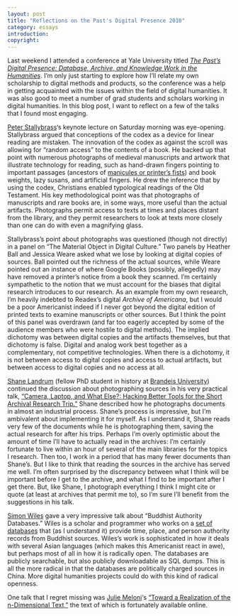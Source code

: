 ```yaml
---
layout: post
title: "Reflections on the Past's Digital Presence 2010"
category: essays
introduction:  
copyright: 
---
```



Last weekend I attended a conference at Yale University titled [*The Past’s Digital Presence: Database, Archive, and Knowledge Work in the Humanities*](http://digitalhumanities.yale.edu/pdp/). I’m only just starting to explore how I’ll relate my own scholarship to digital methods and products, so the conference was a help in getting acquainted with the issues within the field of digital humanities. It was also good to meet a number of grad students and scholars working in digital humanities. In this blog post, I want to reflect on a few of the talks that I found most engaging.

[Peter Stallybrass](http://www.english.upenn.edu/People/Faculty/profile.php?pennkey=pstally)‘s keynote lecture on Saturday morning was eye-opening. Stallybrass argued that conceptions of the codex as a device for linear reading are mistaken. The innovation of the codex as against the scroll was allowing for “random access” to the contents of a book. He backed up that point with numerous photographs of medieval manuscripts and artwork that illustrate technology for reading, such as hand-drawn fingers pointing to important passages (ancestors of [manicules or printer’s fists](http://en.wikipedia.org/wiki/Index_(typography))) and book weights, lazy susans, and artificial fingers. He drew the inference that by using the codex, Christians enabled typological readings of the Old Testament. His key methodological point was that photographs of manuscripts and rare books are, in some ways, more useful than the actual artifacts. Photographs permit access to texts at times and places distant from the library, and they permit researchers to look at texts more closely than one can do with even a magnifying glass.

Stallybrass’s point about photographs was questioned (though not directly) in a panel on “The Material Object in Digital Culture.” Two panels by Heather Ball and Jessica Weare asked what we lose by looking at digital copies of sources. Ball pointed out the richness of the actual sources, while Weare pointed out an instance of where Google Books (possibly, allegedly) may have removed a printer’s notice from a book they scanned. I’m certainly sympathetic to the notion that we must account for the biases that digital research introduces to our research. As an example from my own research, I’m heavily indebted to Readex’s digital *Archive of Americana*, but I would be a poor Americanist indeed if I never got beyond the digital edition of printed texts to examine manuscripts or other sources. But I think the point of this panel was overdrawn (and far too eagerly accepted by some of the audience members who were hostile to digital methods). The implied dichotomy was between digital copies and the artifacts themselves, but that dichotomy is false. Digital and analog work best together as a complementary, not competitive technologies. When there is a dichotomy, it is not between access to digital copies and access to actual artifacts, but between access to digital copies and no access at all.

[Shane Landrum](http://cliotropic.org/blog/about/) (fellow PhD student in history at [Brandeis University](http://www.brandeis.edu/departments/history/)) continued the discussion about photographing sources in his very practical talk, [“Camera, Laptop, and What Else?: Hacking Better Tools for the Short Archival Research Trip.”](http://cliotropic.org/blog/talks/camera-laptop-and-what-else/) Shane described how he photographs documents in almost an industrial process. Shane’s process is impressive, but I’m ambivalent about implementing it for myself. As I understand it, Shane reads very few of the documents while he is photographing them, saving the actual research for after his trips. Perhaps I’m overly optimistic about the amount of time I’ll have to actually read in the archives: I’m certainly fortunate to live within an hour of several of the main libraries for the topics I research. Then too, I work in a period that has many fewer documents than Shane’s. But I like to think that reading the sources in the archive has served me well. I’m often surprised by the discrepancy between what I think will be important before I get to the archive, and what I find to be important after I get there. But, like Shane, I photograph everything I think I might cite or quote (at least at archives that permit me to), so I’m sure I’ll benefit from the suggestions in his talk.

[Simon Wiles](http://digitalhumanities.yale.edu/pdp/2010/01/21/simon-wiles-魏希明/) gave a very impressive talk about “Buddhist Authority Databases.” Wiles is a scholar and programmer who works on a [set of databases](http://authority.ddbc.edu.tw/) that (as I understand it) provide time, place, and person authority records from Buddhist sources. Wiles’s work is sophisticated in how it deals with several Asian languages (which makes this Americanist react in awe), but perhaps most of all in how it is radically open. The databases are publicly searchable, but also publicly downloadable as SQL dumps. This is all the more radical in that the databases are politically charged sources in China. More digital humanities projects could do with this kind of radical openness.

One talk that I regret missing was [Julie Meloni](http://www.academicsandbox.com/)‘s [“Toward a Realization of the n-Dimensional Text,”](http://www.academicsandbox.com/blog/?p=387) the text of which is fortunately available online.

